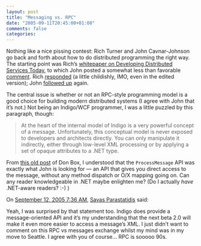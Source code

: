 ```yaml
---
layout: post
title: "Messaging vs. RPC"
date: "2005-09-11T20:45:00+01:00"
comments: false
categories: 
---
```


<p>Nothing like a nice pissing contest: Rich Turner and John Cavnar-Johnson go back and forth about how to do distributed programming the right way. The starting point was Rich&#8217;s <a href="http://msdn.microsoft.com/webservices/choosing/default.aspx?pull=/library/en-us/dnwebsrv/html/dsgprescriptiveguidance.asp">whitepaper on Developing Distributed Services Today</a>, to which John posted a somewhat less than favorable <a href="http://pluralsight.com/blogs/johncj/archive/2005/08/04/13855.aspx">comment</a>. Rich <a href="http://blogs.msdn.com/richardt/archive/2005/09/06/461617.aspx">responded</a> (a little childishly, IMO, even in the edited version); John <a href="http://pluralsight.com/blogs/johncj/archive/2005/09/11/14758.aspx">followed up</a> again. </p>

<p>The central issue is whether or not an RPC-style programming model is a good choice for building modern distributed systems (I agree with John that it&#8217;s not.) Not being an Indigo/WCF programmer, I was a little puzzled by this paragraph, though:</p>

<blockquote>
<p>At the heart of the internal model of Indigo is a very powerful concept of a message. Unfortunately, this conceptual model is never exposed to developers and architects directly. You can only manipulate it indirectly, either through low-level XML processing or by applying a set of opaque attributes to a .NET type.</p>
</blockquote>

<p>From <a href="http://pluralsight.com/blogs/dbox/archive/2005/02/12/5819.aspx">this old post</a> of Don Box, I understood that the <code>ProcessMessage</code> API was exactly what John is looking for &#8212; an API that gives you direct access to the message, without any method dispatch or O/X mapping going on. Can any reader knowledgeable in .NET maybe enlighten me? (Do I actually <em>have</em> .NET-aware readers? :-) )</p>

<section class="comments">

<div class="comment" id="comment-623">
On <a href="#comment-623" title="Permalink to this comment">September 12, 2005  7:36 AM</a>, <a href="http://savas.parastatidis.name" title="http://savas.parastatidis.name" rel="nofollow">Savas Parastatidis</a>
said:
<p>Yeah, I was surprised by that statement too. Indigo does provide a message-oriented API and it&#8217;s my understanding that the next beta 2.0 will make it even more easier to access a message&#8217;s XML. I just didn&#8217;t want to comment on this RPC vs messages exchange whilst my mind was in my move to Seattle. I agree with you of course&#8230; RPC is sooooo 90s.</p>


</section>

